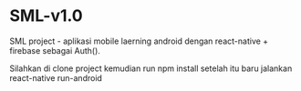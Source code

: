 # SML-v1.0
SML project - aplikasi mobile laerning android dengan react-native + firebase sebagai Auth().

Silahkan di clone project
kemudian run 
npm install
setelah itu baru jalankan
react-native run-android
